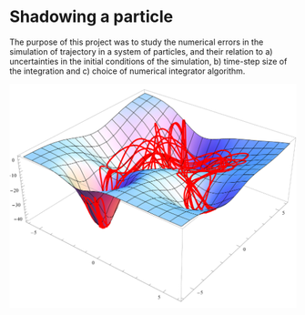 # Shadowing a particle

The purpose of this project was to study the numerical errors in the simulation of trajectory in a system of particles, and their relation to a) uncertainties in the initial conditions of the simulation, b) time-step size of the integration and c) choice of numerical integrator algorithm. 

![screenshot](images/particle-trajectory.png)

